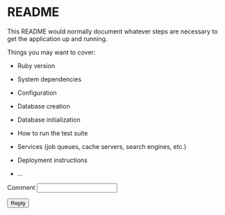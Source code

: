 # README

This README would normally document whatever steps are necessary to get the
application up and running.

Things you may want to cover:

* Ruby version

* System dependencies

* Configuration

* Database creation

* Database initialization

* How to run the test suite

* Services (job queues, cache servers, search engines, etc.)

* Deployment instructions

* ...


<form action="<%= comments_url %>" method="post">
<input type="hidden" name="authenticity_token" value="<%= form_authenticity_token %>">

<label for="comment">Comment</label>
<input type="text" name="comment[content]" value="" >
<input type="hidden" name="comment[parent_comment_id]" value="comment.id" >
<input type="hidden" name="comment[post_id]" value="<%= @post.id %>">


<input type="submit" name="" value="Reply">


</form>
<br>